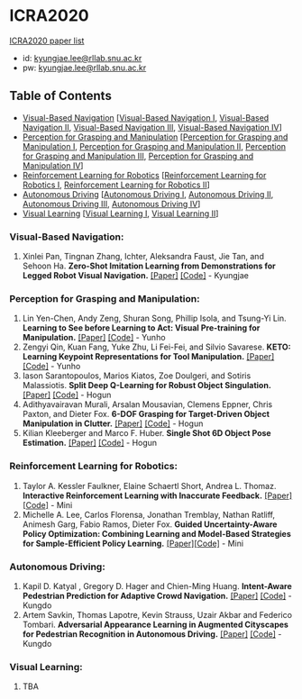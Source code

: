 # ICRA2020
[ICRA2020 paper list](https://ras.papercept.net/conferences/conferences/ICRA20/proceedings/ICRA20_ProgramAtAGlanceMedia.html)

- id: kyungjae.lee@rllab.snu.ac.kr
- pw: kyungjae.lee@rllab.snu.ac.kr

## Table of Contents
  - [Visual-Based Navigation](#Visual-Based-Navigation) \[[Visual-Based Navigation I](https://ras.papercept.net/conferences/conferences/ICRA20/proceedings/ICRA20_ContentListMedia_1.html#moa16), [Visual-Based Navigation II](https://ras.papercept.net/conferences/conferences/ICRA20/proceedings/ICRA20_ContentListMedia_1.html#mob16), [Visual-Based Navigation III](https://ras.papercept.net/conferences/conferences/ICRA20/proceedings/ICRA20_ContentListMedia_1.html#moc16), [Visual-Based Navigation IV](https://ras.papercept.net/conferences/conferences/ICRA20/proceedings/ICRA20_ContentListMedia_1.html#mod16)\]
  - [Perception for Grasping and Manipulation](#Perception-for-Grasping-and-Manipulation) \[[Perception for Grasping and Manipulation I](https://ras.papercept.net/conferences/conferences/ICRA20/proceedings/ICRA20_ContentListMedia_2.html#tuc01), [Perception for Grasping and Manipulation II](https://ras.papercept.net/conferences/conferences/ICRA20/proceedings/ICRA20_ContentListMedia_2.html#tud01), [Perception for Grasping and Manipulation III](https://ras.papercept.net/conferences/conferences/ICRA20/proceedings/ICRA20_ContentListMedia_3.html#wea01), [Perception for Grasping and Manipulation IV](https://ras.papercept.net/conferences/conferences/ICRA20/proceedings/ICRA20_ContentListMedia_3.html#wec01)\]
  - [Reinforcement Learning for Robotics](#Reinforcement-Learning-for-Robotics) \[[Reinforcement Learning for Robotics I](https://ras.papercept.net/conferences/conferences/ICRA20/proceedings/ICRA20_ContentListMedia_2.html#tud06), [Reinforcement Learning for Robotics II](https://ras.papercept.net/conferences/conferences/ICRA20/proceedings/ICRA20_ContentListMedia_3.html#wed06)\]
  - [Autonomous Driving](#Autonomous-Driving) \[[Autonomous Driving I](https://ras.papercept.net/conferences/conferences/ICRA20/proceedings/ICRA20_ContentListMedia_1.html#moa06), [Autonomous Driving II](https://ras.papercept.net/conferences/conferences/ICRA20/proceedings/ICRA20_ContentListMedia_1.html#mob06), [Autonomous Driving III](https://ras.papercept.net/conferences/conferences/ICRA20/proceedings/ICRA20_ContentListMedia_1.html#moc06), [Autonomous Driving IV](https://ras.papercept.net/conferences/conferences/ICRA20/proceedings/ICRA20_ContentListMedia_1.html#mod06)\]
  - [Visual Learning](#Visual-Learning) \[[Visual Learning I](https://ras.papercept.net/conferences/conferences/ICRA20/proceedings/ICRA20_ContentListMedia_2.html#tua16), [Visual Learning II](https://ras.papercept.net/conferences/conferences/ICRA20/proceedings/ICRA20_ContentListMedia_2.html#tub16)\]

### Visual-Based Navigation:
1. Xinlei Pan, Tingnan Zhang, Ichter, Aleksandra Faust, Jie Tan, and Sehoon Ha. **Zero-Shot Imitation Learning from Demonstrations for Legged Robot Visual Navigation.** [[Paper]](https://ras.papercept.net/proceedings/ICRA20/1305.pdf) [[Code]]() - Kyungjae
### Perception for Grasping and Manipulation:
1. Lin Yen-Chen, Andy Zeng, Shuran Song, Phillip Isola, and Tsung-Yi Lin. **Learning to See before Learning to Act: Visual Pre-training for Manipulation.** [[Paper]](https://ras.papercept.net/proceedings/ICRA20/2172.pdf) [[Code]]() - Yunho
2. Zengyi Qin, Kuan Fang, Yuke Zhu, Li Fei-Fei, and Silvio Savarese. **KETO: Learning Keypoint Representations for Tool Manipulation.** [[Paper]](https://ras.papercept.net/proceedings/ICRA20/2054.pdf) [[Code]]() - Yunho
3. Iason Sarantopoulos, Marios Kiatos, Zoe Doulgeri, and Sotiris Malassiotis. **Split Deep Q-Learning for Robust Object Singulation.** [[Paper]](https://ras.papercept.net/proceedings/ICRA20/1196.pdf) [[Code]]() - Hogun
4. Adithyavairavan Murali, Arsalan Mousavian, Clemens Eppner, Chris Paxton, and Dieter Fox. **6-DOF Grasping for Target-Driven Object Manipulation in Clutter.** [[Paper]](https://ras.papercept.net/proceedings/ICRA20/1216.pdf) [[Code]]() - Hogun
5. Kilian Kleeberger and Marco F. Huber. **Single Shot 6D Object Pose Estimation.**  [[Paper]](https://ras.papercept.net/proceedings/ICRA20/1567.pdf) [[Code]]() - Hogun
### Reinforcement Learning for Robotics:
1. Taylor A. Kessler Faulkner, Elaine Schaertl Short, Andrea L. Thomaz. **Interactive Reinforcement Learning with Inaccurate Feedback.** [[Paper]](https://ras.papercept.net/proceedings/ICRA20/1581.pdf) [[Code]]() - Mini
2. Michelle A. Lee, Carlos Florensa, Jonathan Tremblay, Nathan Ratliff, Animesh Garg, Fabio Ramos, Dieter Fox. **Guided Uncertainty-Aware Policy Optimization: Combining Learning and Model-Based Strategies for Sample-Efficient Policy Learning.** [[Paper]](https://ras.papercept.net/proceedings/ICRA20/2516.pdf)[[Code]]() - Mini
### Autonomous Driving:
1. Kapil D. Katyal , Gregory D. Hager and Chien-Ming Huang. **Intent-Aware Pedestrian Prediction for Adaptive Crowd Navigation.** [[Paper]](https://ras.papercept.net/proceedings/ICRA20/1312.pdf) [[Code]]() - Kungdo
2. Artem Savkin, Thomas Lapotre, Kevin Strauss, Uzair Akbar and Federico Tombari. **Adversarial Appearance Learning in Augmented Cityscapes for Pedestrian Recognition in Autonomous Driving.** [[Paper]](https://ras.papercept.net/proceedings/ICRA20/1884.pdf) [[Code]]() - Kungdo
### Visual Learning:
1. TBA
